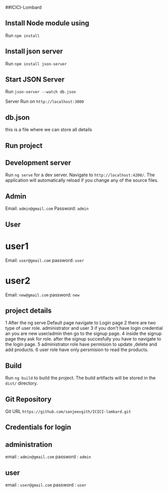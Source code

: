 ##ICICI-Lombard

## Install Node module using 

Run `npm install`

## Install json server 

Run `npm install json-server` 

## Start JSON Server

Run `json-server --watch db.json`

Server Run on  `http://localhost:3000`

## db.json

this is a file where we can store all details

## Run project 
## Development server

Run `ng serve` for a dev server. Navigate to `http://localhost:4200/`. The application will automatically reload if you change any of the source files.

## Admin 
Email: `admin@gmail.com`
Password: `admin`

## User
# user1
Email: `user@gmail.com`
password: `user`
# user2
Email: `new@gmail.com`
password: `new`

## project details

 1 After the ng serve Default page navigate to Login page
 2 there are two type of user role. administrator and user
 3 if you don't have login credential an you are  new user/admin then go to the signup page.
 4 inside the signup page they ask for role. after the signup succesfully you have to  navigate to the login page.
 5 administrator role have permision to update ,delete and add products.
 6 user role have only persmision to read the products.

## Build

Run `ng build` to build the project. The build artifacts will be stored in the `dist/` directory.


## Git Repository

Git URL `https://github.com/sanjeevgith/ICICI-lombard.git`

## Credentials for login

## administration
 email : `admin@gmail.com`
 password : `admin`

 ## user
 email : `user@gmail.com`
 password : `user`